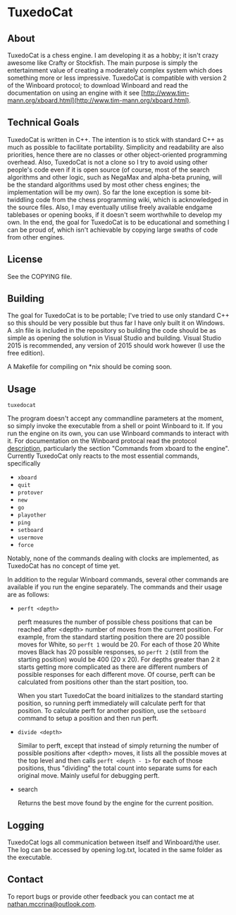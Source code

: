 # TuxedoCat

## About

TuxedoCat is a chess engine. I am developing it as a hobby; it isn't crazy
awesome like Crafty or Stockfish. The main purpose is simply the
entertainment value of creating a moderately complex system which does
something more or less impressive. TuxedoCat is compatible with version 2 of
the Winboard protocol; to download Winboard and read the documentation on
using an engine with it see
[http://www.tim-mann.org/xboard.html](http://www.tim-mann.org/xboard.html).

## Technical Goals

TuxedoCat is written in C++. The intention is to stick with standard C++ as
much as possible to facilitate portability. Simplicity and readability are also
priorities, hence there are no classes or other object-oriented programming
overhead. Also, TuxedoCat is not a clone so I try to avoid using other people's
code even if it is open source (of course, most of the search algorithms and
other logic, such as NegaMax and alpha-beta pruning, will be the standard
algorithms used by most other chess engines; the implementation
will be my own). So far the lone exception is some bit-twiddling code from the
chess programming wiki, which is acknowledged in the source files. Also, I may
eventually utilise freely available endgame tablebases or opening books, if it
doesn't seem worthwhile to develop my own. In the end, the goal for TuxedoCat is
to be educational and something I can be proud of, which isn't achievable by
copying large swaths of code from other engines.

## License

See the COPYING file.

## Building

The goal for TuxedoCat is to be portable; I've tried to use only standard C++
so this should be very possible but thus far I have only built it on Windows.
A .sln file is included in the repository so building the code should be as
simple as opening the solution in Visual Studio and building. Visual Studio
2015 is recommended, any version of 2015 should work however (I use the free
edition).

A Makefile for compiling on *nix should be coming soon.

## Usage

`tuxedocat`

The program doesn't accept any commandline parameters at the moment, so simply
invoke the executable from a shell or point Winboard to it. If you run the
engine on its own, you can use Winboard commands to interact with it. For
documentation on the Winboard protocal read the protocol
[description](http://www.open-aurec.com/wbforum/WinBoard/engine-intf.html),
particularly the section "Commands from xboard to the engine". Currently
TuxedoCat only reacts to the most essential commands, specifically

* `xboard`
* `quit`
* `protover`
* `new`
* `go`
* `playother`
* `ping`
* `setboard`
* `usermove`
* `force`

Notably, none of the commands dealing with clocks are implemented, as
TuxedoCat has no concept of time yet.

In addition to the regular Winboard commands, several other commands are
available if you run the engine separately. The commands and their usage are
as follows:

* `perft <depth>`

    perft measures the number of possible chess positions that can be reached
    after &lt;depth&gt; number of moves from the current position. For example, from
    the standard starting position there are 20 possible moves for White, so
    `perft 1` would be 20. For each of those 20 White moves Black has 20 possible
    responses, so `perft 2` (still from the starting position) would be 400
    (20 x 20). For depths greater than 2 it starts getting more complicated as
    there are different numbers of possible responses for each different move.
    Of course, perft can be calculated from positions other than the start
    position, too. 
    
    When you start TuxedoCat the board initializes to the standard starting
    position, so running perft immediately will calculate perft for that
    position. To calculate perft for another position, use the `setboard`
    command to setup a position and then run perft.
    
* `divide <depth>`

    Similar to perft, except that instead of simply returning the number of
    possible positions after &lt;depth&gt; moves, it lists all the possible moves at
    the top level and then calls `perft <depth - 1>` for each of those
    positions, thus "dividing" the total count into separate sums for each
    original move. Mainly useful for debugging perft.
    
* search

    Returns the best move found by the engine for the current position.

## Logging

TuxedoCat logs all communication between itself and Winboard/the user. The log
can be accessed by opening log.txt, located in the same folder as the
executable.

## Contact

To report bugs or provide other feedback you can contact me at
nathan.mccrina@outlook.com.